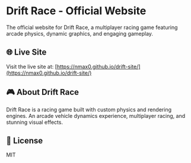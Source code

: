 # Drift Race - Official Website

The official website for Drift Race, a multiplayer racing game featuring arcade physics, dynamic graphics, and engaging gameplay.

## 🌐 Live Site

Visit the live site at: [https://nmax0.github.io/drift-site/](https://nmax0.github.io/drift-site/)

## 🎮 About Drift Race

Drift Race is a racing game built with custom physics and rendering engines. An arcade vehicle dynamics experience, multiplayer racing, and stunning visual effects.

## 📄 License

MIT